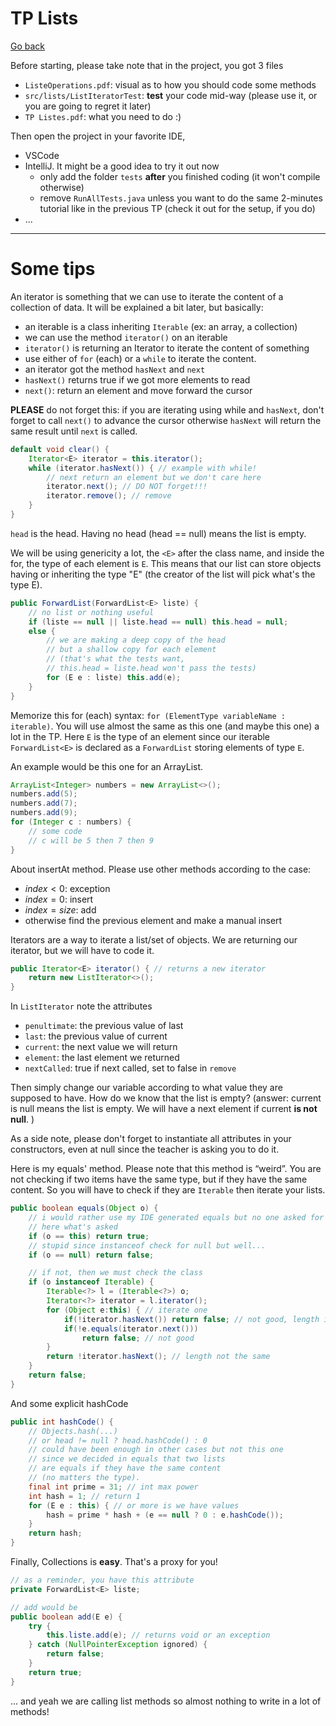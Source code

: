 # TP Lists

[Go back](..)

Before starting, please take note that in the project,
you got 3 files

* ``ListeOperations.pdf``: visual as to how you should code some
methods
* ``src/lists/ListIteratorTest``: **test** your code
mid-way (please use it, or you are going to regret it later)
* ``TP Listes.pdf``: what you need to do :)

Then open the project in your favorite
IDE, 

* VSCode 
* IntelliJ. It might be a good idea to try it out now
  * only add the folder ``tests`` **after** you finished coding
    (it won't compile otherwise)
  * remove ``RunAllTests.java`` unless you want to do the same 2-minutes tutorial
  like in the previous TP (check it out for
  the setup, if you do)
* ...

<hr class="sr">

# Some tips

An iterator is something that we can use to
iterate the content of a collection of data.
It will be explained a bit later, but basically:

* an iterable is a class inheriting `Iterable` (ex: an array, a collection)
* we can use the method `iterator()` on an iterable
* `iterator()` is returning an Iterator to iterate the content of something
* use either of ``for`` (each) or a ``while`` to iterate the content.
* an iterator got the method ``hasNext`` and `next`
* ``hasNext()`` returns true if we got more elements to read
* ``next()``: return an element and move forward the cursor

**PLEASE** do not forget this: if you are iterating
using while and ``hasNext``,
don't forget to call ``next()`` to advance
the cursor otherwise ``hasNext`` will return
the same result until ``next`` is called.

```java
default void clear() {
    Iterator<E> iterator = this.iterator();
    while (iterator.hasNext()) { // example with while!
        // next return an element but we don't care here
        iterator.next(); // DO NOT forget!!!
        iterator.remove(); // remove
    }
}
```

``head`` is the head. Having no head (head == null)
means the list is empty.

We will be using genericity a lot, the `<E>`
after the class name, and inside the for, the
type of each element is `E`. This means that
our list can store objects having or inheriting the
type "E" (the creator of the list will pick what's
the type E).

```java
public ForwardList(ForwardList<E> liste) {
    // no list or nothing useful
    if (liste == null || liste.head == null) this.head = null;
    else {
        // we are making a deep copy of the head
        // but a shallow copy for each element 
        // (that's what the tests want, 
        // this.head = liste.head won't pass the tests)
        for (E e : liste) this.add(e);
    }
}
```

Memorize this for (each) syntax: 
``for (ElementType variableName : iterable)``. 
You will use almost the same as this one (and maybe
this one) a lot in the TP. Here ``E`` is the type of
an element since
our iterable  ``ForwardList<E>``
is declared as a ``ForwardList`` storing elements of type
``E``.

An example would be this one for an ArrayList.

```java
ArrayList<Integer> numbers = new ArrayList<>();
numbers.add(5);
numbers.add(7);
numbers.add(9);
for (Integer c : numbers) {
    // some code
    // c will be 5 then 7 then 9
}
```

About insertAt method. Please use other methods
according to the case:

* $index \lt 0$: exception
* $index = 0$: insert
* $index = size$: add
* otherwise find the previous element and make a manual insert

Iterators are a way to iterate a list/set of objects.
We are returning our iterator, but we will have to code
it.

```java
public Iterator<E> iterator() { // returns a new iterator
    return new ListIterator<>();
}
```

In ``ListIterator`` note the attributes 

* ``penultimate``: the previous value of last
* ``last``: the previous value of current
* ``current``: the next value we will return
* ``element``: the last element we returned
* ``nextCalled``: true if next called, set to false in `remove`

Then simply change our variable according to what
value they are supposed to have. How do we know that
the list is empty? (answer: <span class="spoiler">
current is null means the list is empty. 
We will have a next element if current **is not null**.
</span>)

As a side note, please don't forget to instantiate all
attributes in your constructors, even at null since
the teacher is asking you to do it.

Here is my equals' method. Please note that this method is “weird”. You are not checking if two
items have the same type, but if they have the same content. So you
will have to check if they are ``Iterable``
then iterate your lists.

```java
public boolean equals(Object o) {
    // i would rather use my IDE generated equals but no one asked for my choice
    // here what's asked
    if (o == this) return true;
    // stupid since instanceof check for null but well...
    if (o == null) return false;

    // if not, then we must check the class
    if (o instanceof Iterable) {
        Iterable<?> l = (Iterable<?>) o;
        Iterator<?> iterator = l.iterator();
        for (Object e:this) { // iterate one
            if(!iterator.hasNext()) return false; // not good, length is not the same
            if(!e.equals(iterator.next()))
                return false; // not good
        }
        return !iterator.hasNext(); // length not the same
    }
    return false;
}
```

And some explicit hashCode

```java
public int hashCode() {
    // Objects.hash(...)
    // or head != null ? head.hashCode() : 0
    // could have been enough in other cases but not this one
    // since we decided in equals that two lists
    // are equals if they have the same content
    // (no matters the type).
    final int prime = 31; // int max power
    int hash = 1; // return 1
    for (E e : this) { // or more is we have values
        hash = prime * hash + (e == null ? 0 : e.hashCode());
    }
    return hash;
}
```

Finally, Collections is **easy**. That's a proxy for you!

```java
// as a reminder, you have this attribute
private ForwardList<E> liste;

// add would be
public boolean add(E e) {
    try {
        this.liste.add(e); // returns void or an exception
    } catch (NullPointerException ignored) {
        return false;
    }
    return true;
}
```

... and yeah we are calling list methods so
almost nothing to write in a lot of methods!